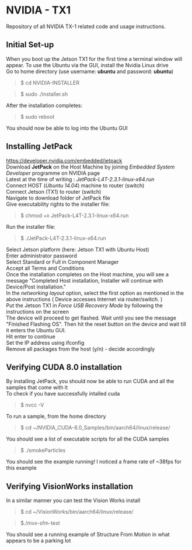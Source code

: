 # NVIDIA - TX1 
Repository of all NVIDIA TX-1 related code and usage instructions. 

## Initial Set-up
When you boot up the Jetson TX1 for the first time a terminal window will appear. To use the Ubuntu via the GUI, install the Nvidia Linux drive <br/>
Go to home directory (use username: **ubuntu** and password: **ubuntu**)<br/>

>$ cd NVIDIA-INSTALLER <br/>

>$ sudo ./installer.sh <br/>

After the installation completes:<br/>
>$ sudo reboot <br/>

You should now be able to log into the Ubuntu GUI

## Installing JetPack 
https://developer.nvidia.com/embedded/jetpack<br/>
Download **JetPack** on the Host Machine by joining *Embedded System Developer* programme on NVIDIA page<br/>
Latest at the time of writing : *JetPack-L4T-2.3.1-linux-x64.run*<br/>
Connect HOST (*Ubuntu 14.04*) machine to router (switch)<br/>
Connect Jetson (TX1) to router (switch)<br/>
Navigate to download folder of JetPack file<br/>
Give executability rights to the installer file:<br/>

> $ chmod +x JetPack-L4T-2.3.1-linux-x64.run

Run the installer file:<br/>

> $ ./JetPack-L4T-2.3.1-linux-x64.run

Select Jetson platform (here: Jetson TX1 with Ubuntu Host)<br/>
Enter administrator password<br/>
Select Standard or Full in Component Manager<br/>
Accept all Terms and Conditions<br/>
Once the installation completes on the Host machine, you will see a message "Completed Host installation, Installer will continue with Device/Post installation." <br/>
In the *networking layout* option, select the first option as mentioned in the above instructions ( Device accesses Internet via router/switch. )<br/>
Put the Jetson TX1 in *Force USB Recovery Mode* by following the instructions on the screen<br/>
The device will proceed to get flashed. Wait until you see the message "Finished Flashing OS". Then hit the reset button on the device and wait till it enters the Ubuntu GUI.<br/>
Hit enter to continue<br/>
Set the IP address using ifconfig<br/>
Remove all packages from the host (y/n) - decide accordingly<br/>

## Verifying CUDA 8.0 installation
By installing JetPack, you should now be able to run CUDA and all the samples that come with it<br/>
To check if you have successfully intalled cuda<br/>
> $ nvcc -V

To run a sample, from the home directory<br/>
> $ cd ~/NVIDIA_CUDA-8.0_Samples/bin/aarch64/linux/release/

You should see a list of executable scripts for all the CUDA samples<br/>
> $ ./smokeParticles

You should see the example running! I noticed a frame rate of ~38fps for this example<br/>


## Verifying VisionWorks installation
In a similar manner you can test the Vision Works install<br/>
> $ cd ~/VisionWorks/bin/aarch64/linux/release/

> $./mvx-sfm-test

You should see a running example of Structure From Motion in what appears to be a parking lot<br/>



